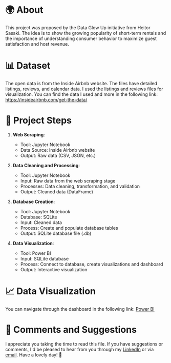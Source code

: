 # 🌍 About

This project was proposed by the Data Glow Up initiative from Heitor Sasaki. The idea is to show the growing popularity of short-term rentals and the importance of understanding consumer behavior to maximize guest satisfaction and host revenue.

# 📊 Dataset

The open data is from the Inside Airbnb website. The files have detailed listings, reviews, and calendar data. I used the listings and reviews files for visualization. You can find the data I used and more in the following link: https://insideairbnb.com/get-the-data/

# 📝 Project Steps

1. **Web Scraping**:
    - Tool: Jupyter Notebook
    - Data Source: Inside Airbnb website
    - Output: Raw data (CSV, JSON, etc.)

2. **Data Cleaning and Processing**:
    - Tool: Jupyter Notebook
    - Input: Raw data from the web scraping stage
    - Processes: Data cleaning, transformation, and validation
    - Output: Cleaned data (DataFrame)

3. **Database Creation**:
    - Tool: Jupyter Notebook
    - Database: SQLite
    - Input: Cleaned data
    - Process: Create and populate database tables
    - Output: SQLite database file (.db)

4. **Data Visualization**:
    - Tool: Power BI
    - Input: SQLite database
    - Process: Connect to database, create visualizations and dashboard
    - Output: Interactive visualization

# 📈 Data Visualization

You can navigate through the dashboard in the following link: [Power BI](https://app.powerbi.com/view?r=eyJrIjoiNDRmOTQwNTktMjdlZi00ZTBjLWE0NTUtMjNhMGFhMzIwNDVhIiwidCI6ImIxY2E3YTgxLWFiZjgtNDJlNS05OGM2LWYyZjJhOTMwYmEzNiJ9)

# 💬 Comments and Suggestions

I appreciate you taking the time to read this file. If you have suggestions or comments, I'd be pleased to hear from you through my [LinkedIn](https://www.linkedin.com/in/giovales/) or via [email](mailto:giovannaluiza.vc@gmail.com). Have a lovely day! 🌸
